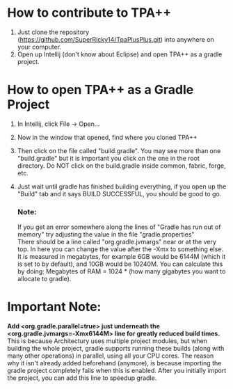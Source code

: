 # How to contribute to TPA++
1. Just clone the repository (https://github.com/SuperRicky14/TpaPlusPlus.git) into anywhere on your computer.
2. Open up Intellij (don't know about Eclipse) and open TPA++ as a gradle project.

# How to open TPA++ as a Gradle Project
1. In Intellij, click File -> Open...
2. Now in the window that opened, find where you cloned TPA++
3. Then click on the file called "build.gradle". You may see more than one "build.gradle" but it is important you click on the one in the root directory. Do NOT click on the build.gradle inside common, fabric, forge, etc.
4. Just wait until gradle has finished building everything, if you open up the "Build" tab and it says BUILD SUCCESSFUL, you should be good to go.

   ### Note:
   If you get an error somewhere along the lines of "Gradle has run out of memory" try adjusting the value in the file "gradle.properties"\
   There should be a line called "org.gradle.jvmargs" near or at the very top. In here you can change the value after the -Xmx to something else.\
   It is measured in megabytes, for example 6GB would be 6144M (which it is set to by default), and 10GB would be 10240M.
   You can calculate this by doing: Megabytes of RAM = 1024 * (how many gigabytes you want to allocate to gradle).

# Important Note:
**Add <org.gradle.parallel=true> just underneath the <org.gradle.jvmargs=-Xmx6144M> line for greatly reduced build times.** This is because Architectury uses multiple project modules, but when building the whole project, gradle supports running these builds (along with many other operations) in parallel, using all your CPU cores. The reason why it isn't already added beforehand (anymore), is because importing the gradle project completely fails when this is enabled. After you initially import the project, you can add this line to speedup gradle.
